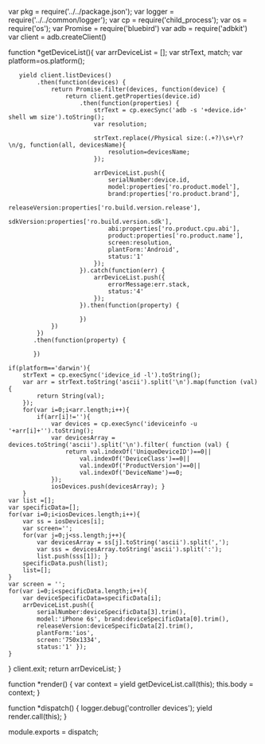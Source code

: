 var pkg = require('../../package.json');
var logger = require('../../common/logger');
var cp = require('child_process');
var os = require('os');
var Promise = require('bluebird')
var adb = require('adbkit')
var client = adb.createClient()


function *getDeviceList(){
    var arrDeviceList = [];
    var strText, match;
    var platform=os.platform();

       yield client.listDevices()
            .then(function(devices) {
                return Promise.filter(devices, function(device) {
                    return client.getProperties(device.id)
                        .then(function(properties) {
                            strText = cp.execSync('adb -s '+device.id+' shell wm size').toString();
                            var resolution;

                            strText.replace(/Physical size:(.+?)\s+\r?\n/g, function(all, devicesName){
                                resolution=devicesName;
                            });

                            arrDeviceList.push({
                                serialNumber:device.id,
                                model:properties['ro.product.model'],
                                brand:properties['ro.product.brand'],
                                releaseVersion:properties['ro.build.version.release'],
                                sdkVersion:properties['ro.build.version.sdk'],
                                abi:properties['ro.product.cpu.abi'],
                                product:properties['ro.product.name'],
                                screen:resolution,
                                plantForm:'Android',
                                status:'1'
                            });
                        }).catch(function(err) {
                            arrDeviceList.push({
                                errorMessage:err.stack,
                                status:'4'
                            });
                        }).then(function(property) {

                        })
                })
            })
           .then(function(property) {

           })

    if(platform=='darwin'){
        strText = cp.execSync('idevice_id -l').toString();
        var arr = strText.toString('ascii').split('\n').map(function (val) {
            return String(val);
        });
        for(var i=0;i<arr.length;i++){
            if(arr[i]!=''){
                var devices = cp.execSync('ideviceinfo -u '+arr[i]+'').toString();
                var devicesArray = devices.toString('ascii').split('\n').filter( function (val) {
                    return val.indexOf('UniqueDeviceID')==0||
                        val.indexOf('DeviceClass')==0||
                        val.indexOf('ProductVersion')==0||
                        val.indexOf('DeviceName')==0;
                });
                iosDevices.push(devicesArray); }
        }
    var list =[];
    var specificData=[];
    for(var i=0;i<iosDevices.length;i++){
        var ss = iosDevices[i];
        var screen='';
        for(var j=0;j<ss.length;j++){
            var devicesArray = ss[j].toString('ascii').split(',');
            var sss = devicesArray.toString('ascii').split(':');
            list.push(sss[1]); }
        specificData.push(list);
        list=[];
    }
    var screen = '';
    for(var i=0;i<specificData.length;i++){
        var deviceSpecificData=specificData[i];
        arrDeviceList.push({
            serialNumber:deviceSpecificData[3].trim(),
            model:'iPhone 6s', brand:deviceSpecificData[0].trim(),
            releaseVersion:deviceSpecificData[2].trim(),
            plantForm:'ios',
            screen:'750x1334',
            status:'1' });
    }

}
    client.exit;
    return arrDeviceList;
}

function *render() {
  var context = yield getDeviceList.call(this);
  this.body = context;
}

function *dispatch() {
  logger.debug('controller devices');
  yield render.call(this);
}

module.exports = dispatch;


